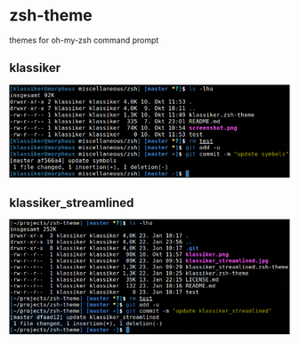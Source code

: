 # zsh-theme

themes for oh-my-zsh command prompt

## klassiker
![klassiker](screenshot_klassiker.png)

## klassiker_streamlined
![klassiker_streamlined](screenshot_klassiker_streamlined.png)
